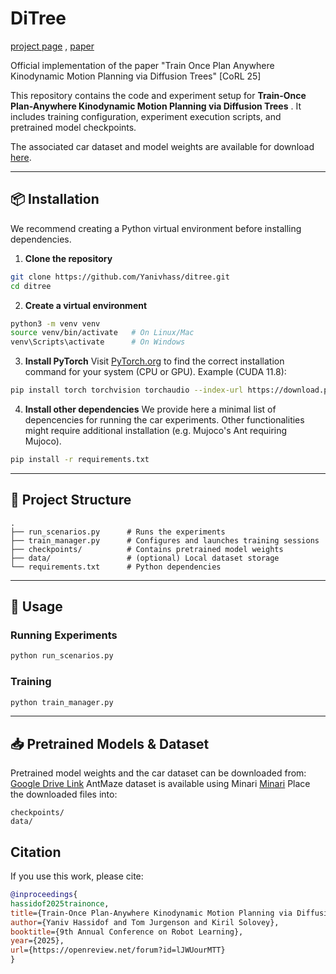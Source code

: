 # DiTree

[project page](https://sites.google.com/view/ditree/home) , [paper](https://arxiv.org/abs/2508.21001)

Official implementation of the paper "Train Once Plan Anywhere Kinodynamic Motion Planning via Diffusion Trees" [CoRL 25]

This repository contains the code and experiment setup for  **Train-Once Plan-Anywhere Kinodynamic Motion Planning via Diffusion Trees** . It includes training configuration, experiment execution scripts, and pretrained model checkpoints.

The associated car dataset and model weights are available for download [here](https://drive.google.com/drive/folders/1WiBU2g1qQn_2j6v1ZTB1eU0dAyCGoX7F?usp=sharing).

---

## 📦 Installation

We recommend creating a Python virtual environment before installing dependencies.

1. **Clone the repository**

```bash
git clone https://github.com/Yanivhass/ditree.git
cd ditree
```

2. **Create a virtual environment**

```bash
python3 -m venv venv
source venv/bin/activate   # On Linux/Mac
venv\Scripts\activate      # On Windows
```

3. **Install PyTorch**
   Visit [PyTorch.org](https://pytorch.org/get-started/locally/) to find the correct installation command for your system (CPU or GPU).
   Example (CUDA 11.8):

```bash
pip install torch torchvision torchaudio --index-url https://download.pytorch.org/whl/cu118
```

4. **Install other dependencies**
We provide here a minimal list of depencencies for running the car experiments. Other functionalities might require additional installation (e.g. Mujoco's Ant requiring Mujoco). 
```bash
pip install -r requirements.txt
```

---

## 📂 Project Structure

```
.
├── run_scenarios.py      # Runs the experiments
├── train_manager.py      # Configures and launches training sessions
├── checkpoints/          # Contains pretrained model weights
├── data/                 # (optional) Local dataset storage
└── requirements.txt      # Python dependencies
```

---

## 🚀 Usage

### Running Experiments

```bash
python run_scenarios.py
```

### Training

```bash
python train_manager.py
```

---

## 📥 Pretrained Models & Dataset

Pretrained model weights and the car dataset can be downloaded from:
[Google Drive Link](https://drive.google.com/drive/folders/1WiBU2g1qQn_2j6v1ZTB1eU0dAyCGoX7F?usp=sharing)
AntMaze dataset is available using Minari  [Minari]([https://pytorch.org/get-started/locally/](https://minari.farama.org/index.html))
Place the downloaded files into:

```
checkpoints/
data/
```

## Citation

If you use this work, please cite:

```bibtex
@inproceedings{
hassidof2025trainonce,
title={Train-Once Plan-Anywhere Kinodynamic Motion Planning via Diffusion Trees},
author={Yaniv Hassidof and Tom Jurgenson and Kiril Solovey},
booktitle={9th Annual Conference on Robot Learning},
year={2025},
url={https://openreview.net/forum?id=lJWUourMTT}
}





